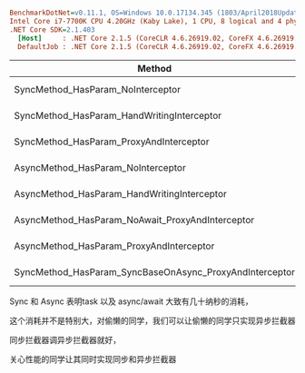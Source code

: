 ``` ini

BenchmarkDotNet=v0.11.1, OS=Windows 10.0.17134.345 (1803/April2018Update/Redstone4)
Intel Core i7-7700K CPU 4.20GHz (Kaby Lake), 1 CPU, 8 logical and 4 physical cores
.NET Core SDK=2.1.403
  [Host]     : .NET Core 2.1.5 (CoreCLR 4.6.26919.02, CoreFX 4.6.26919.02), 64bit RyuJIT
  DefaultJob : .NET Core 2.1.5 (CoreCLR 4.6.26919.02, CoreFX 4.6.26919.02), 64bit RyuJIT


```
|                                                  Method |      Mean |     Error |    StdDev |    StdErr |       Min |        Q1 |    Median |        Q3 |       Max |         Op/s |
|-------------------------------------------------------- |----------:|----------:|----------:|----------:|----------:|----------:|----------:|----------:|----------:|-------------:|
|                       SyncMethod_HasParam_NoInterceptor |  19.22 ns | 0.0777 ns | 0.0726 ns | 0.0188 ns |  19.07 ns |  19.17 ns |  19.21 ns |  19.28 ns |  19.33 ns | 52,037,096.7 |
|              SyncMethod_HasParam_HandWritingInterceptor |  12.64 ns | 0.1334 ns | 0.1248 ns | 0.0322 ns |  12.46 ns |  12.53 ns |  12.65 ns |  12.74 ns |  12.85 ns | 79,103,272.0 |
|                 SyncMethod_HasParam_ProxyAndInterceptor |  52.93 ns | 0.6332 ns | 0.5613 ns | 0.1500 ns |  52.09 ns |  52.39 ns |  52.93 ns |  53.32 ns |  53.98 ns | 18,891,425.9 |
|                      AsyncMethod_HasParam_NoInterceptor |  34.33 ns | 0.4217 ns | 0.3944 ns | 0.1018 ns |  33.80 ns |  33.97 ns |  34.25 ns |  34.63 ns |  35.22 ns | 29,131,069.4 |
|             AsyncMethod_HasParam_HandWritingInterceptor |  51.82 ns | 0.5136 ns | 0.4289 ns | 0.1190 ns |  51.39 ns |  51.45 ns |  51.69 ns |  52.07 ns |  52.81 ns | 19,296,092.0 |
|        AsyncMethod_HasParam_NoAwait_ProxyAndInterceptor |  73.80 ns | 1.4976 ns | 1.5380 ns | 0.3730 ns |  72.04 ns |  72.65 ns |  72.99 ns |  74.89 ns |  77.12 ns | 13,549,538.2 |
|                AsyncMethod_HasParam_ProxyAndInterceptor | 127.90 ns | 2.0315 ns | 1.9003 ns | 0.4906 ns | 125.92 ns | 126.29 ns | 127.35 ns | 128.79 ns | 131.86 ns |  7,818,575.2 |
| SyncMethod_HasParam_SyncBaseOnAsync_ProxyAndInterceptor |  87.87 ns | 1.1811 ns | 1.1048 ns | 0.2853 ns |  86.68 ns |  86.97 ns |  87.53 ns |  88.88 ns |  90.44 ns | 11,380,732.9 |



Sync 和 Async 表明task 以及 async/await 大致有几十纳秒的消耗，

这个消耗并不是特别大，对偷懒的同学，我们可以让偷懒的同学只实现异步拦截器

同步拦截器调异步拦截器就好，

关心性能的同学让其同时实现同步和异步拦截器